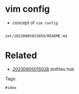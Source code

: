 # vim config

- concept of `vim config`

```
```

` zet/20230905015059/README.md `

# Related

- [20230905015028](/zet/20230905015028/README.md) dotfiles hub

Tags:

    #idea

